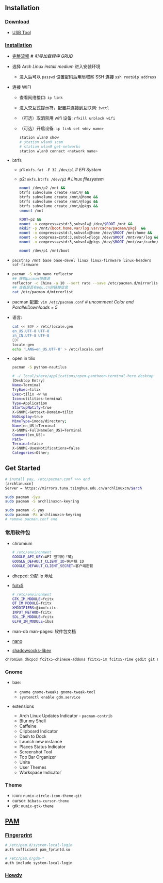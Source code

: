 ## Installation

### [Download](https://archlinux.org/download)

- [USB Tool](https://rufus.akeo.ie)

### [Installation](https://wiki.archlinux.org/title/Installation_guide)

- [完整流程](https://zhuanlan.zhihu.com/p/596227524) _# 引导加载程序 GRUB_

- 选择 _Arch Linux install medium_ 进入安装环境

  - 进入后可以 `passwd` 设置密码后用局域网 SSH 连接 `ssh root@ip.address`

- 连接 WIFI

  - 查看网络接口: `ip link`
  - 进入交互式提示符，配置并连接到互联网: `iwctl`
  - （可选）取消禁用 wifi 设备: `rfkill unblock wifi`
  - （可选）开启设备: `ip link set <dev name>`

    ```sh
    station wlan0 show
    # station wlan0 scan
    # station wlan0 get-networks
    station wlan0 connect <network name>
    ```

- btrfs

  - p1: `mkfs.fat -F 32 /dev/p1` _# EFI System_
  - p2: `mkfs.btrfs /dev/p2` _# Linux filesystem_

    ```sh
    mount /dev/p2 /mnt &&
    btrfs subvolume create /mnt/@ &&
    btrfs subvolume create /mnt/@home &&
    btrfs subvolume create /mnt/@logs &&
    btrfs subvolume create /mnt/@pkgs &&
    umount /mnt

    ROOT=p2 &&
    mount -o compress=zstd:3,subvol=@ /dev/$ROOT /mnt &&
    mkdir -p /mnt/{boot,home,var/log,var/cache/pacman/pkg}  &&
    mount -o compress=zstd:3,subvol=@home /dev/$ROOT /mnt/home &&
    mount -o compress=zstd:3,subvol=@logs /dev/$ROOT /mnt/var/log &&
    mount -o compress=zstd:3,subvol=@pkgs /dev/$ROOT /mnt/var/cache/pacman/pkg

    mount /dev/p1 /mnt/boot

    ```

- `pacstrap /mnt base base-devel linux linux-firmware linux-headers sof-firmware`

- ```sh
  pacman -S vim nano reflector
  ## 获取pacman镜像源
  reflector -c China -a 10 --sort rate --save /etc/pacman.d/mirrorlist
  ## 查看是否有edu.cn的链接信息
  cat /etc/pacman.d/mirrorlist
  ```

- pacman 配置: `vim /etc/pacman.conf` _# uncomment Color and ParallelDownloads = 5_
- 语言:

  ```sh
  cat << EOF > /etc/locale.gen
  en_US.UTF-8 UTF-8
  zh_CN.UTF-8 UTF-8
  EOF
  locale-gen
  echo 'LANG=en_US.UTF-8' > /etc/locale.conf
  ```

- open in tilix

  ```sh
  pacman -S python-nautilus

  # ~/.local/share/applications/open-pantheon-terminal-here.desktop
  [Desktop Entry]
  Name=Terminal
  TryExec=tilix
  Exec=tilix -w %u
  Icon=utilities-terminal
  Type=Application
  StartupNotify=true
  X-GNOME-Gettext-Domain=tilix
  NoDisplay=true
  MimeType=inode/directory;
  Name[en_US]=Terminal
  X-GNOME-FullName[en_US]=Terminal
  Comment[en_US]=
  Path=
  Terminal=false
  X-GNOME-UsesNotifications=false
  Categories=Other;
  ```

## Get Started

```sh
# install yay, /etc/pacman.conf >>> end
[archlinuxcn]
Server = https://mirrors.tuna.tsinghua.edu.cn/archlinuxcn/$arch

sudo pacman -Syu
sudo pacman -S archlinuxcn-keyring

sudo pacman -S yay
sudo pacman -Rs archlinuxcn-keyring
# remove pacman.conf end
```

### 常用软件包

- chromium

  ```sh
  # /etc/environment
  GOOGLE_API_KEY=API 密钥的「键」
  GOOGLE_DEFAULT_CLIENT_ID=客户端 ID
  GOOGLE_DEFAULT_CLIENT_SECRET=客户端密钥
  ```

- dhcpcd: 分配 ip 地址
- [fcitx5](https://wiki.archlinux.org/title/Fcitx5)

  ```sh
  # /etc/environment
  GTK_IM_MODULE=fcitx
  QT_IM_MODULE=fcitx
  XMODIFIERS=@im=fcitx
  INPUT_METHOD=fcitx
  SDL_IM_MODULE=fcitx
  GLFW_IM_MODULE=ibus
  ```

- man-db man-pages: 软件包文档
- [nano](https://wiki.archlinux.org/title/nano)
- [shadowsocks-libev](https://wiki.archlinux.org/title/Shadowsocks)

```txt
chromium dhcpcd fcitx5-chinese-addons fcitx5-im fcitx5-rime gedit git man-db man-pages nano noto-fonts noto-fonts-cjk noto-fonts-emoji openssh shadowsocks-libev tilix ttf-fira-code ttf-roboto ttf-roboto-mono ttf-sarasa-gothic ttf-ubuntu-font-family zip
```

### Gnome

- bae:

  - `gnome gnome-tweaks gnome-tweak-tool`
  - `systemctl enable gdm.service`

- extensions

  - Arch Linux Updates Indicator - `pacman-contrib`
  - Blur my Shell
  - Caffeine
  - Clipboard Indicator
  - Dash to Dock
  - Launch new instance
  - Places Status Indicator
  - Screenshot Tool
  - Top Bar Organizer
  - Unite
  - User Themes
  - Workspace Indicator`

### Theme

- icon: `numix-circle-icon-theme-git`
- cursor: `bibata-cursor-theme`
- gtk: `numix-gtk-theme`

## [PAM](https://wiki.archlinux.org/title/PAM)

### [Fingerprint](https://wiki.archlinux.org/title/Fprint)

```sh
# /etc/pam.d/system-local-login
auth sufficient pam_fprintd.so

# /etc/pam.d/gdm-*
auth include system-local-login
```

### [Howdy](https://wiki.archlinux.org/title/Howdy)
